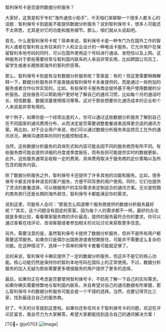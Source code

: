 智利保号卡是否提供数据分析服务？

大家好，这里是知乎专栏“海外通信小助手”，今天咱们来聊聊一个很多人都关心的话题：智利保号卡到底能不能提供数据分析服务？说到智利保号卡，很多人可能还不太熟悉，尤其是对它的功能和服务细节。那么，咱们就从头说起吧。

首先，什么是智利保号卡呢？简单来说，智利保号卡是一种专门为在国外工作的智利人或者在智利有业务往来的个人和企业设计的一种电话卡服务。它允许用户在保留智利本地号码的同时，可以在国外使用这个号码进行通话、发短信以及上网。这种服务对于那些需要经常与智利国内联系的人来说非常实用，比如跨国公司员工、留学生或者长期旅居海外的智利侨民等。

那么，智利保号卡到底有没有数据分析服务呢？答案是：有的！但这里需要稍微解释一下，数据分析服务并不是直接由智利保号卡本身提供的，而是通过一些附加的服务或者合作伙伴实现的。比如，有些保号卡服务商会提供基于用户使用数据的分析报告。这些报告可以帮助用户更好地了解自己的通讯习惯，比如每个月的通话时长、短信数量、数据流量使用情况等等。这对于那些想要优化通讯成本的企业和个人来说是非常有用的。

举个例子，如果你是一个经常出差的人，你可以通过这些数据分析服务了解到自己在不同国家的通讯费用分布，从而决定是否需要调整套餐或者选择更合适的通讯方案。再比如，对于企业用户来说，他们可以通过数据分析服务来监控员工在外的通讯状况，确保沟通效率的同时也能控制成本。

当然，这些数据分析服务的具体形式和内容可能会因不同的服务商而有所不同。有些服务商可能会提供详细的月度或季度报告，而有些则可能提供实时的数据更新。此外，这些服务通常会收取一定的费用，具体费用取决于服务商的定价策略以及所包含的服务内容。

除了数据分析服务之外，智利保号卡还提供了许多其他的功能和服务。比如，很多保号卡都支持多种语言的客户服务，方便不同背景的用户使用。同时，它们也提供了灵活的套餐选择，可以根据用户的实际需求来定制适合的通讯方案。无论是短期的商务旅行还是长期的海外居住，智利保号卡都能满足你的需求。

说到这里，可能有人会问：“那我怎么知道哪个服务商提供的数据分析服务最好呢？”其实，这个问题没有固定的答案，因为每个人的需求都不一样。最好的办法就是多做比较，看看哪家服务商的评价最高，提供的服务最符合你的要求。你可以通过查看在线评论、咨询客服或者参加相关的论坛讨论来获取更多信息。

另外，需要注意的是，虽然智利保号卡提供了数据分析服务，但并不是所有用户都需要这项服务。如果你只是偶尔出国旅游或者短期居住，可能并不需要这么复杂的功能。在这种情况下，选择一个简单的保号卡套餐可能就足够了。

总的来说，智利保号卡确实提供了一定的数据分析服务，但这并不是它的核心功能。核心功能仍然是保持你的智利本地号码在国际上的正常使用。不过，数据分析服务的加入无疑为那些需要更多增值服务的用户提供了更多的选择。

最后，如果你正在考虑是否要使用智利保号卡，不妨先了解一下自己的实际需求。如果你确实需要频繁地与智利国内联系，并且希望对自己的通讯数据有所掌握，那么智利保号卡的数据分析服务可能会是一个不错的选择。当然，也要记得货比三家，找到最适合自己的服务商。

好了，今天的分享就到这里啦。如果你还有任何关于智利保号卡的问题，欢迎在评论区留言，我会尽力为大家解答。希望大家都能找到适合自己的通讯解决方案！

[TG💪+ @jx0703 ![Image](https://github.com/user-attachments/assets/dbca1d08-cadb-493c-b0ec-ad6f7a83f270)]